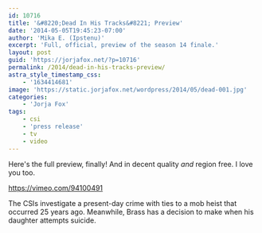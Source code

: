 ```yaml
---
id: 10716
title: '&#8220;Dead In His Tracks&#8221; Preview'
date: '2014-05-05T19:45:23-07:00'
author: 'Mika E. (Ipstenu)'
excerpt: 'Full, official, preview of the season 14 finale.'
layout: post
guid: 'https://jorjafox.net/?p=10716'
permalink: /2014/dead-in-his-tracks-preview/
astra_style_timestamp_css:
    - '1634414681'
image: 'https://static.jorjafox.net/wordpress/2014/05/dead-001.jpg'
categories:
    - 'Jorja Fox'
tags:
    - csi
    - 'press release'
    - tv
    - video
---
```


Here's the full preview, finally! And in decent quality <em>and</em> region free. I love you too.

https://vimeo.com/94100491

The CSIs investigate a present-day crime with ties to a mob heist that occurred 25 years ago. Meanwhile, Brass has a decision to make when his daughter attempts suicide.